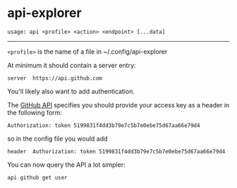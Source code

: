 # api-explorer

`usage: api <profile> <action> <endpoint> [...data]`

---

`<profile>` is the name of a file in ~/.config/api-explorer

At minimum it should contain a server entry:

`server  https://api.github.com`

You'll likely also want to add authentication.

The [GitHub API](https://developer.github.com/guides/getting-started/) specifies you should provide your access key as a header in the following form:

`Authorization: token 5199831f4dd3b79e7c5b7e0ebe75d67aa66e79d4`

so in the config file you would add

`header  Authorization: token 5199831f4dd3b79e7c5b7e0ebe75d67aa66e79d4`

You can now query the API a lot simpler:

`api github get user`
